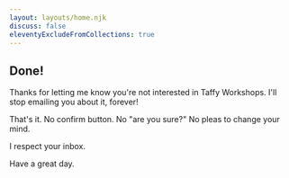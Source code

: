 ```yaml
---
layout: layouts/home.njk
discuss: false
eleventyExcludeFromCollections: true
---
```


## Done!

Thanks for letting me know you're not interested in Taffy Workshops. I'll stop emailing you about it, forever!

That's it. No confirm button. No "are you sure?" No pleas to change your mind.

I respect your inbox.

Have a great day.
